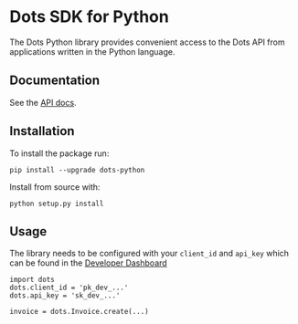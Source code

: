 # Dots SDK for Python

The Dots Python library provides convenient access to the Dots API from applications written in the Python language.

## Documentation

See the [API docs](https://docs.senddots.com).

## Installation

To install the package run:
```
pip install --upgrade dots-python
```

Install from source with:
```
python setup.py install
```

## Usage

The library needs to be configured with your `client_id` and `api_key` which can be found in the [Developer Dashboard](https://www.senddots.com/developer)

```
import dots
dots.client_id = 'pk_dev_...'
dots.api_key = 'sk_dev_...'

invoice = dots.Invoice.create(...)
```
